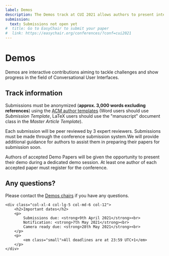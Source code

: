 ```yaml
---
label: Demos
description: The Demos track at CUI 2021 allows authors to present interactive contributions aiming to tackle challenges and show progress in the field of Conversational User Interfaces. 
submission:
  text: Submissions not open yet
#  title: Go to EasyChair to submit your paper
#  link: https://easychair.org/conferences/?conf=cui2021
---
```


# Demos

Demos are interactive contributions aiming to tackle challenges and show progress in the field of Conversational User Interfaces. 

<div class="row">
	<div class="col-xl-8 col-lg-7 col-md-6 col-12">
		<h2>Track information</h2>
		<p>
			Submissions must be anonymized (<strong>approx. 3,000 words excluding references</strong>) using the <a href="https://www.acm.org/publications/taps/word-template-workflow#h-2.-the-workflow-and-templates" title="ACM template information">ACM author templates</a> (Word users should use <em>Submission Template</em>, LaTeX users should use the "manuscript" document class in the <em>Master Article Template</em>).
		</p>
		<p>
			Each submission will be peer reviewed by 3 expert reviewers. Submissions must be made through the conference submission system.We will provide additional guidance for authors to assist them in preparing their papers for submission soon.
		</p>
		<p>
			Authors of accepted Demo Papers will be given the opportunity to present their demo during a dedicated demo session. At least one author of each accepted paper must register for the conference.
		</p>
		<h2>Any questions?</h2>
		<p>
			Please contact the <a href="https://spamty.eu/show/v6/439/25bd933bfedaf450f74c416c/" title="Retrieve the email address for the Demos chairs">Demos chairs</a> if you have any questions.
		</p>
	</div>

	<div class="col-xl-4 col-lg-5 col-md-6 col-12">
		<h2>Important dates</h2>
		<p>
			Submissions due: <strong>9th April 2021</strong><br>
			Notification: <strong>7th May 2021</strong><br>
			Camera ready due: <strong>28th May 2021</strong><br>
		</p>
		<p>
			<em class="small">All deadlines are at 23:59 UTC+1</em>
		</p>
	</div>
</div>